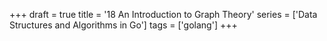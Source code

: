 +++
draft = true
title = '18 An Introduction to Graph Theory'
series = ['Data Structures and Algorithms in Go']
tags = ['golang']
+++